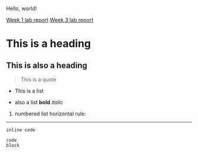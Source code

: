 Hello, world!  

[Week 1 lab report](lab-report-w1.md)
[Week 3 lab report](lab-report-2.md)

# This is a heading
## This is also a heading
> This is a quote
* This is a list
- also a list
**bold**
*italic*
1. numbered list
horizontal rule: 
---
`inline code `
```
code 
block
```
